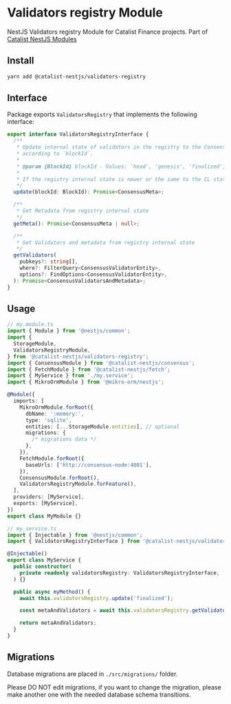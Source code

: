 # Validators registry Module

NestJS Validators registry Module for Catalist Finance projects.
Part of [Catalist NestJS Modules](https://github.com/blockarchivelabs/catalist-nestjs-modules/#readme)

## Install

```bash
yarn add @catalist-nestjs/validators-registry
```

## Interface

Package exports `ValidatorsRegistry` that implements the following interface:

```typescript
export interface ValidatorsRegistryInterface {
  /**
   * Update internal state of validators in the registry to the Consensus Layer (CL) state
   * according to `blockId`.
   *
   * @param {BlockId} blockId - Values: 'head', 'genesis', 'finalized', <slot>, <hex encoded blockRoot with 0x prefix>
   *
   * If the registry internal state is newer or the same to the CL state - does nothing.
   */
  update(blockId: BlockId): Promise<ConsensusMeta>;

  /**
   * Get Metadata from registry internal state
   */
  getMeta(): Promise<ConsensusMeta | null>;

  /**
   * Get Validators and metadata from registry internal state
   */
  getValidators(
    pubkeys?: string[],
    where?: FilterQuery<ConsensusValidatorEntity>,
    options?: FindOptions<ConsensusValidatorEntity>,
  ): Promise<ConsensusValidatorsAndMetadata>;
}
```

## Usage

```typescript
// my.module.ts
import { Module } from '@nestjs/common';
import {
  StorageModule,
  ValidatorsRegistryModule,
} from '@catalist-nestjs/validators-registry';
import { ConsensusModule } from '@catalist-nestjs/consensus';
import { FetchModule } from '@catalist-nestjs/fetch';
import { MyService } from './my.service';
import { MikroOrmModule } from '@mikro-orm/nestjs';

@Module({
  imports: [
    MikroOrmModule.forRoot({
      dbName: ':memory:',
      type: 'sqlite',
      entities: [...StorageModule.entities], // optional
      migrations: {
        /* migrations data */
      },
    }),
    FetchModule.forRoot({
      baseUrls: ['http://consensus-node:4001'],
    }),
    ConsensusModule.forRoot(),
    ValidatorsRegistryModule.forFeature(),
  ],
  providers: [MyService],
  exports: [MyService],
})
export class MyModule {}

// my.service.ts
import { Injectable } from '@nestjs/common';
import { ValidatorsRegistryInterface } from '@catalist-nestjs/validators-registry';

@Injectable()
export class MyService {
  public constructor(
    private readonly validatorsRegistry: ValidatorsRegistryInterface,
  ) {}

  public async myMethod() {
    await this.validatorsRegistry.update('finalized');

    const metaAndValidators = await this.validatorsRegistry.getValidators();

    return metaAndValidators;
  }
}
```

## Migrations

Database migrations are placed in `./src/migrations/` folder.

Please DO NOT edit migrations, if you want to change the migration,
please make another one with the needed database schema transitions.
